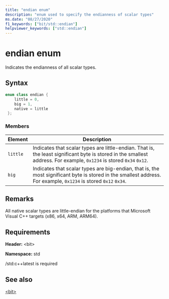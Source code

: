 ```yaml
---
title: "endian enum"
description: "enum used to specify the endianness of scalar types"
ms.date: "08/27/2020"
f1_keywords: ["bit/std::endian"]
helpviewer_keywords: ["std::endian"]
---
```

# endian enum

Indicates the endianness of all scalar types.

## Syntax

```cpp
enum class endian {
    little = 0,
    big = 1,
    native = little
 };
```

### Members

|Element|Description|
|-|-|
| `little` | Indicates that scalar types are little-endian. That is, the least significant byte is stored in the smallest address. For example, `0x1234` is stored `0x34` `0x12`.  |
| `big` | Indicates that scalar types are big-endian, that is, the most significant byte is stored in the smallest address. For example, `0x1234` is stored `0x12` `0x34`.  |

## Remarks

All native scalar types are little-endian for the platforms that Microsoft Visual C++ targets (x86, x64, ARM, ARM64).

## Requirements

**Header:** \<bit>

**Namespace:** std

/std:c++latest is required

## See also

[\<bit>](../standard-library/bit.md)  
